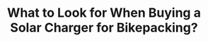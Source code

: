 ---
layout: community
category: community
title: "What to Look for When Buying a Solar Charger for Bikepacking?"
description: "Can someone explain to me what to look for when buying a solar charger for bike packing. I just want to take some week-long trips and charge my phone for taking pictures. mAh measures battery capacity. Ideally, your solar panel won't have a built-in battery, it'll just charge batteries. "
isTopLevel: false
isSingleLevel: false
isArticle: false
datePublished: 2022-07-28 15:36:00 +0300
dateModified: 2022-07-28 15:36:00 +0300
published: false
---